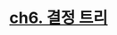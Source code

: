 # [ch6. 결정 트리](https://velog.io/@hayeonoct/Machine-Learning-Study5%EC%A3%BC%EC%B0%A8-%EA%B2%B0%EC%A0%95-%ED%8A%B8%EB%A6%AC)
